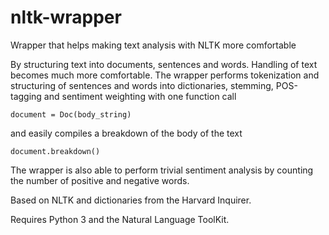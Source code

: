 # nltk-wrapper
Wrapper that helps making text analysis with NLTK more comfortable

By structuring text into documents, sentences and words. Handling of text becomes much more comfortable. The wrapper performs tokenization and structuring of sentences and words into dictionaries, stemming, POS-tagging and sentiment weighting with one function call
```
document = Doc(body_string)
```

and easily compiles a breakdown of the body of the text
```
document.breakdown()
```

The wrapper is also able to perform trivial sentiment analysis by counting the number of positive and negative words.

Based on NLTK and dictionaries from the Harvard Inquirer.

Requires Python 3 and the Natural Language ToolKit.
